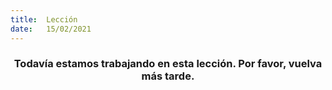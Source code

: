 ```yaml
---
title:  Lección
date:   15/02/2021
---
```


### <center>Todavía estamos trabajando en esta lección. Por favor, vuelva más tarde.</center>